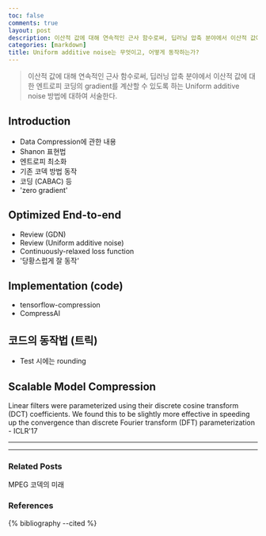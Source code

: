 ```yaml
---
toc: false
comments: true
layout: post
description: 이산적 값에 대해 연속적인 근사 함수로써, 딥러닝 압축 분야에서 이산적 값에 대한 엔트로피 코딩의 gradient를 계산할 수 있도록 하는 Uniform additive noise 방법에 대하여 서술한다.
categories: [markdown]
title: Uniform additive noise는 무엇이고, 어떻게 동작하는가?
---
```


> 이산적 값에 대해 연속적인 근사 함수로써, 딥러닝 압축 분야에서 이산적 값에 대한 엔트로피 코딩의 gradient를 계산할 수 있도록 하는 Uniform additive noise 방법에 대하여 서술한다.


## Introduction
- Data Compression에 관한 내용
- Shanon 표현법
- 엔트로피 최소화
- 기존 코덱 방법 동작
- 코딩 (CABAC) 등
- 'zero gradient'

## Optimized End-to-end
- Review (GDN)
- Review (Uniform additive noise)
- Continuously-relaxed loss function
- '당황스럽게 잘 동작'


## Implementation (code)
- tensorflow-compression
- CompressAI

## 코드의 동작법 (트릭)
- Test 시에는 rounding

## Scalable Model Compression 

Linear filters were parameterized using their discrete cosine transform (DCT) coefficients.
We found this to be slightly more effective in speeding up the convergence than discrete
Fourier transform (DFT) parameterization - ICLR'17


---




---
### Related Posts
MPEG 코덱의 미래

### References
{% bibliography --cited %}